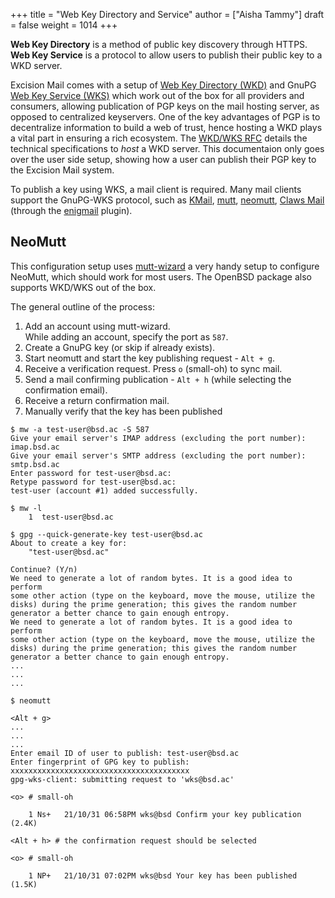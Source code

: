 +++
title = "Web Key Directory and Service"
author = ["Aisha Tammy"]
draft = false
weight = 1014
+++

**Web Key Directory** is a method of public key discovery through HTTPS. **Web Key Service** is a protocol to allow users to publish their public key to a WKD server.

Excision Mail comes with a setup of [Web Key Directory (WKD)](https://wiki.gnupg.org/WKD) and GnuPG [Web Key Service (WKS)](https://wiki.gnupg.org/WKS) which work out of the box for all providers and consumers, allowing publication of PGP keys on the mail hosting server, as opposed to centralized keyservers. One of the key advantages of PGP is to decentralize information to build a web of trust, hence hosting a WKD plays a vital part in ensuring a rich ecosystem. The [WKD/WKS RFC](https://datatracker.ietf.org/doc/html/draft-koch-openpgp-webkey-service) details the technical specifications to *host* a WKD server. This documentaion only goes over the user side setup, showing how a user can publish their PGP key to the Excision Mail system.

To publish a key using WKS, a mail client is required. Many mail clients support the GnuPG-WKS protocol, such as [KMail](https://apps.kde.org/kmail2/), [mutt](http://www.mutt.org/), [neomutt](https://neomutt.org/), [Claws Mail](https://www.claws-mail.org/) (through the [enigmail](https://www.enigmail.net/index.php/en/) plugin).

## NeoMutt

This configuration setup uses [mutt-wizard](https://github.com/LukeSmithxyz/mutt-wizard) a very handy setup to configure NeoMutt, which should work for most users. The OpenBSD package also supports WKD/WKS out of the box.

The general outline of the process:

1. Add an account using mutt-wizard.   
    While adding an account, specify the port as `587`.
2. Create a GnuPG key (or skip if already exists).
3. Start neomutt and start the key publishing request - `Alt + g`.
4. Receive a verification request.
    Press `o` (small-oh) to sync mail.
5. Send a mail confirming publication - `Alt + h` (while selecting the confirmation email).
6. Receive a return confirmation mail.
7. Manually verify that the key has been published

```
$ mw -a test-user@bsd.ac -S 587
Give your email server's IMAP address (excluding the port number):
imap.bsd.ac
Give your email server's SMTP address (excluding the port number):
smtp.bsd.ac
Enter password for test-user@bsd.ac: 
Retype password for test-user@bsd.ac: 
test-user (account #1) added successfully.

$ mw -l
	1  test-user@bsd.ac

$ gpg --quick-generate-key test-user@bsd.ac
About to create a key for:
    "test-user@bsd.ac"

Continue? (Y/n)
We need to generate a lot of random bytes. It is a good idea to perform
some other action (type on the keyboard, move the mouse, utilize the
disks) during the prime generation; this gives the random number
generator a better chance to gain enough entropy.
We need to generate a lot of random bytes. It is a good idea to perform
some other action (type on the keyboard, move the mouse, utilize the
disks) during the prime generation; this gives the random number
generator a better chance to gain enough entropy.
...
...
...

$ neomutt

<Alt + g>
...
...
...
Enter email ID of user to publish: test-user@bsd.ac
Enter fingerprint of GPG key to publish: xxxxxxxxxxxxxxxxxxxxxxxxxxxxxxxxxxxxxxxx
gpg-wks-client: submitting request to 'wks@bsd.ac'

<o> # small-oh

	1 Ns+   21/10/31 06:58PM wks@bsd Confirm your key publication (2.4K)

<Alt + h> # the confirmation request should be selected

<o> # small-oh

	1 NP+   21/10/31 07:02PM wks@bsd Your key has been published (1.5K)

```
